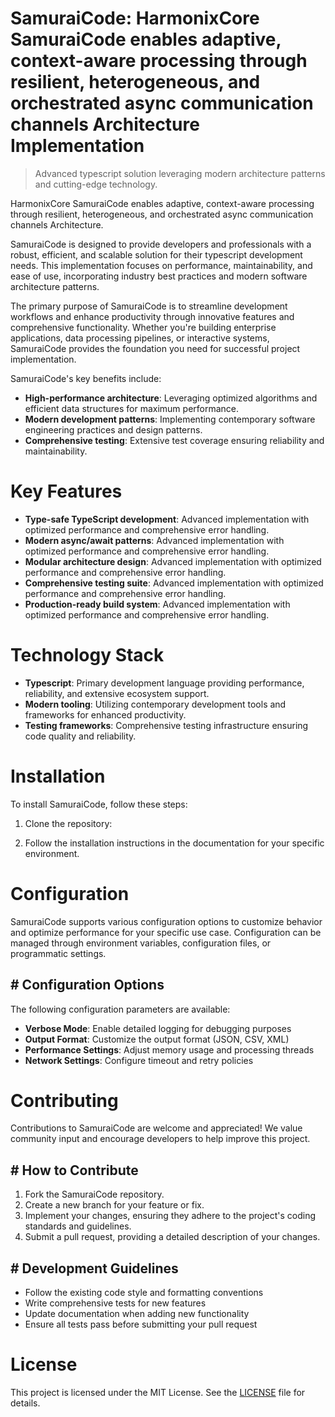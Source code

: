<!-- fallback_SamuraiCode_20250805183700_86551 -->

# SamuraiCode: HarmonixCore SamuraiCode enables adaptive, context-aware processing through resilient, heterogeneous, and orchestrated async communication channels Architecture Implementation
> Advanced typescript solution leveraging modern architecture patterns and cutting-edge technology.

HarmonixCore SamuraiCode enables adaptive, context-aware processing through resilient, heterogeneous, and orchestrated async communication channels Architecture.

SamuraiCode is designed to provide developers and professionals with a robust, efficient, and scalable solution for their typescript development needs. This implementation focuses on performance, maintainability, and ease of use, incorporating industry best practices and modern software architecture patterns.

The primary purpose of SamuraiCode is to streamline development workflows and enhance productivity through innovative features and comprehensive functionality. Whether you're building enterprise applications, data processing pipelines, or interactive systems, SamuraiCode provides the foundation you need for successful project implementation.

SamuraiCode's key benefits include:

* **High-performance architecture**: Leveraging optimized algorithms and efficient data structures for maximum performance.
* **Modern development patterns**: Implementing contemporary software engineering practices and design patterns.
* **Comprehensive testing**: Extensive test coverage ensuring reliability and maintainability.

# Key Features

* **Type-safe TypeScript development**: Advanced implementation with optimized performance and comprehensive error handling.
* **Modern async/await patterns**: Advanced implementation with optimized performance and comprehensive error handling.
* **Modular architecture design**: Advanced implementation with optimized performance and comprehensive error handling.
* **Comprehensive testing suite**: Advanced implementation with optimized performance and comprehensive error handling.
* **Production-ready build system**: Advanced implementation with optimized performance and comprehensive error handling.

# Technology Stack

* **Typescript**: Primary development language providing performance, reliability, and extensive ecosystem support.
* **Modern tooling**: Utilizing contemporary development tools and frameworks for enhanced productivity.
* **Testing frameworks**: Comprehensive testing infrastructure ensuring code quality and reliability.

# Installation

To install SamuraiCode, follow these steps:

1. Clone the repository:


2. Follow the installation instructions in the documentation for your specific environment.

# Configuration

SamuraiCode supports various configuration options to customize behavior and optimize performance for your specific use case. Configuration can be managed through environment variables, configuration files, or programmatic settings.

## # Configuration Options

The following configuration parameters are available:

* **Verbose Mode**: Enable detailed logging for debugging purposes
* **Output Format**: Customize the output format (JSON, CSV, XML)
* **Performance Settings**: Adjust memory usage and processing threads
* **Network Settings**: Configure timeout and retry policies

# Contributing

Contributions to SamuraiCode are welcome and appreciated! We value community input and encourage developers to help improve this project.

## # How to Contribute

1. Fork the SamuraiCode repository.
2. Create a new branch for your feature or fix.
3. Implement your changes, ensuring they adhere to the project's coding standards and guidelines.
4. Submit a pull request, providing a detailed description of your changes.

## # Development Guidelines

* Follow the existing code style and formatting conventions
* Write comprehensive tests for new features
* Update documentation when adding new functionality
* Ensure all tests pass before submitting your pull request

# License

This project is licensed under the MIT License. See the [LICENSE](https://github.com/QOZU/SamuraiCode/blob/main/LICENSE) file for details.
